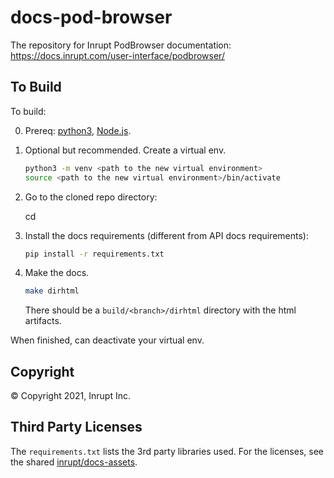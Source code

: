 # docs-pod-browser
The repository for Inrupt PodBrowser documentation:
https://docs.inrupt.com/user-interface/podbrowser/

## To Build

To build:

0. Prereq: [python3](https://www.python.org/downloads/), [Node.js](https://nodejs.org/).

1. Optional but recommended. Create a virtual env.

   ```sh
   python3 -m venv <path to the new virtual environment>
   source <path to the new virtual environment>/bin/activate
   ```

1. Go to the cloned repo directory:

   cd <cloned repo dir>

1. Install the docs requirements (different from API docs requirements):

   ```sh
   pip install -r requirements.txt
   ```

1. Make the docs.

   ```sh
   make dirhtml
   ```

   There should be a `build/<branch>/dirhtml` directory with the html artifacts.

When finished, can deactivate your virtual env.

## Copyright

© Copyright 2021, Inrupt Inc.

## Third Party Licenses

The ``requirements.txt`` lists the 3rd party libraries used. For the
licenses, see the shared [inrupt/docs-assets](https://github.com/inrupt/docs-assets#readme).

